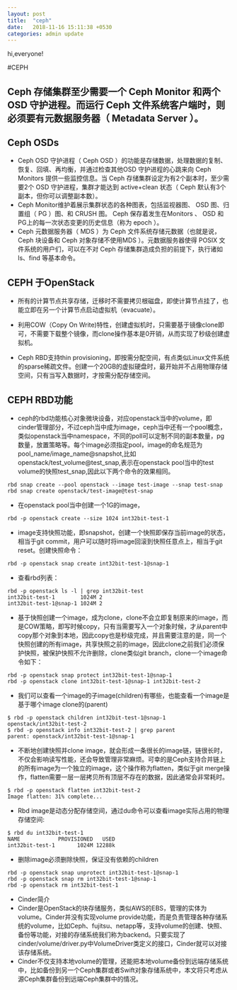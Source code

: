 ```yaml
---
layout: post
title:  "ceph"
date:   2018-11-16 15:11:38 +0530
categories: admin update
---
```


hi,everyone!

#CEPH

##  Ceph 存储集群至少需要一个 Ceph Monitor 和两个 OSD 守护进程。而运行 Ceph 文件系统客户端时，则必须要有元数据服务器（ Metadata Server ）。

## Ceph OSDs

* Ceph OSD 守护进程（ Ceph OSD ）的功能是存储数据，处理数据的复制、恢复、回填、再均衡，并通过检查其他OSD 守护进程的心跳来向 Ceph Monitors 提供一些监控信息。当 Ceph 存储集群设定为有2个副本时，至少需要2个 OSD 守护进程，集群才能达到 active+clean 状态（ Ceph 默认有3个副本，但你可以调整副本数）。
* Ceph Monitor维护着展示集群状态的各种图表，包括监视器图、 OSD 图、归置组（ PG ）图、和 CRUSH 图。 Ceph 保存着发生在Monitors 、 OSD 和 PG上的每一次状态变更的历史信息（称为 epoch ）。
*  Ceph 元数据服务器（ MDS ）为 Ceph 文件系统存储元数据（也就是说，Ceph 块设备和 Ceph 对象存储不使用MDS ）。元数据服务器使得 POSIX 文件系统的用户们，可以在不对 Ceph 存储集群造成负担的前提下，执行诸如 ls、find 等基本命令。

## CEPH 于OpenStack
* 所有的计算节点共享存储，迁移时不需要拷贝根磁盘，即使计算节点挂了，也能立即在另一个计算节点启动虚拟机（evacuate）。

* 利用COW（Copy On Write)特性，创建虚拟机时，只需要基于镜像clone即可，不需要下载整个镜像，而clone操作基本是0开销，从而实现了秒级创建虚拟机。

* Ceph RBD支持thin provisioning，即按需分配空间，有点类似Linux文件系统的sparse稀疏文件。创建一个20GB的虚拟硬盘时，最开始并不占用物理存储空间，只有当写入数据时，才按需分配存储空间。

## CEPH RBD功能
* ceph的rbd功能核心对象微块设备，对应openstack当中的volume，即cinder管理部分，不过ceph当中成为image，ceph当中还有一个pool概念，类似openstack当中namespace，不同的poll可以定制不同的副本数量，pg数量，放置策略等。每个image必须指定pool，image的命名规范为pool_name/image_name@snapshot,比如openstack/test_volume@test_snap,表示在openstack pool当中的test volume的快照test_snap,因此以下两个命令的效果相同。<br>
```shell
rbd snap create --pool openstack --image test-image --snap test-snap
rbd snap create openstack/test-image@test-snap
```

* 在openstack pool当中创建一个1G的image，
```shell
rbd -p openstack create --size 1024 int32bit-test-1
```
* image支持快照功能，即snapshot，创建一个快照即保存当前image的状态，相当于git commit，用户可以随时将image回滚到快照任意点上，相当于git reset。创建快照命令：
```shell
rbd -p openstack snap create int32bit-test-1@snap-1
```
* 查看rbd列表：

```shell
rbd -p openstack ls -l | grep int32bit-test
int32bit-test-1        1024M 2
int32bit-test-1@snap-1 1024M 2
```

* 基于快照创建一个image，成为clone，clone不会立即复制原来的image，而是COW策略，即写时候copy，只有当需要写入一个对象时候，才从parent中copy那个对象到本地，因此copy也是秒级完成，并且需要注意的是，同一个快照创建的所有image，共享快照之前的image，因此clone之前我们必须保护快照，被保护快照不允许删除，clone类似git branch，clone一个image命令如下：

```shell
rbd -p openstack snap protect int32bit-test-1@snap-1
rbd -p openstack clone int32bit-test-1@snap-1 int32bit-test-2
```

* 我们可以查看一个image的子image(children)有哪些，也能查看一个image是基于哪个image clone的(parent)

```shell
$ rbd -p openstack children int32bit-test-1@snap-1
openstack/int32bit-test-2
$ rbd -p openstack info int32bit-test-2 | grep parent
parent: openstack/int32bit-test-1@snap-1
```

* 不断地创建快照并clone image，就会形成一条很长的image链，链很长时，不仅会影响读写性能，还会导致管理非常麻烦。可幸的是Ceph支持合并链上的所有image为一个独立的image，这个操作称为flatten，类似于git merge操作，flatten需要一层一层拷贝所有顶层不存在的数据，因此通常会非常耗时。

```shell
$ rbd -p openstack flatten int32bit-test-2
Image flatten: 31% complete...
```
* Rbd image是动态分配存储空间，通过du命令可以查看image实际占用的物理存储空间:
```shell
$ rbd du int32bit-test-1
NAME            PROVISIONED   USED
int32bit-test-1       1024M 12288k
```
* 删除image必须删除快照，保证没有依赖的children
```shell
rbd -p openstack snap unprotect int32bit-test-1@snap-1
rbd -p openstack snap rm int32bit-test-1@snap-1
rbd -p openstack rm int32bit-test-1
```

* Cinder简介
* Cinder是OpenStack的块存储服务，类似AWS的EBS，管理的实体为volume。Cinder并没有实现volume provide功能，而是负责管理各种存储系统的volume，比如Ceph、fujitsu、netapp等，支持volume的创建、快照、备份等功能，对接的存储系统我们称为backend。只要实现了cinder/volume/driver.py中VolumeDriver类定义的接口，Cinder就可以对接该存储系统。
* Cinder不仅支持本地volume的管理，还能把本地volume备份到远端存储系统中，比如备份到另一个Ceph集群或者Swift对象存储系统中，本文将只考虑从源Ceph集群备份到远端Ceph集群中的情况。

